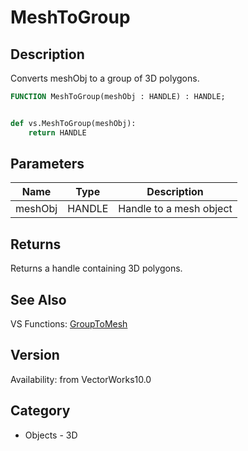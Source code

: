 # MeshToGroup

## Description
Converts meshObj to a group of 3D polygons.

```pascal
FUNCTION MeshToGroup(meshObj : HANDLE) : HANDLE;
```

```python

def vs.MeshToGroup(meshObj):
    return HANDLE
```

## Parameters
|Name|Type|Description|
|---|---|---|
|meshObj|HANDLE|Handle to a mesh object|

## Returns
Returns a handle containing 3D polygons.

## See Also
VS Functions:
[GroupToMesh](GroupToMesh.md)

## Version
Availability: from VectorWorks10.0
## Category
* Objects - 3D

